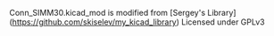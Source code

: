 Conn_SIMM30.kicad_mod is modified from [Sergey's Library] (https://github.com/skiselev/my_kicad_library)
Licensed under GPLv3